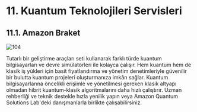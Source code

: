 ﻿# 11. Kuantum Teknolojileri Servisleri
## 11.1. Amazon Braket
![104](https://github.com/fatihes1/AWS-ile-Bulut-Bilisimin-Temelleri/assets/54971670/70e5a4a2-cd6a-4827-8c27-dc01307730d9)

Tutarlı bir geliştirme araçları seti kullanarak farklı türde kuantum bilgisayarları ve devre simülatörleri ile kolayca çalışır. Hem kuantum hem de klasik iş yükleri için basit fiyatlandırma ve yönetim denetimleriyle güvenilir bir bulutta kuantum projeleri oluşturmanıza imkân sağlar. Kuantum bilgisayarlarına öncelikli erişimle ve yönetilmesi gereken klasik altyapı olmadan hibrit kuantum-klasik algoritmalarını daha hızlı çalıştırır. Uzman rehberliği ve teknik destekle hızla yenilik yapın veya Amazon Quantum Solutions Lab'deki danışmanlarla birlikte çalışabilirsiniz.
